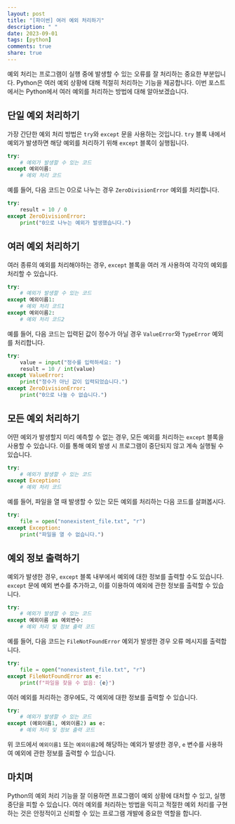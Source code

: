 ```yaml
---
layout: post
title: "[파이썬] 여러 예외 처리하기"
description: " "
date: 2023-09-01
tags: [python]
comments: true
share: true
---
```


예외 처리는 프로그램이 실행 중에 발생할 수 있는 오류를 잘 처리하는 중요한 부분입니다. Python은 여러 예외 상황에 대해 적절히 처리하는 기능을 제공합니다. 이번 포스트에서는 Python에서 여러 예외를 처리하는 방법에 대해 알아보겠습니다.

## 단일 예외 처리하기

가장 간단한 예외 처리 방법은 `try`와 `except` 문을 사용하는 것입니다. `try` 블록 내에서 예외가 발생하면 해당 예외를 처리하기 위해 `except` 블록이 실행됩니다.

```python
try:
    # 예외가 발생할 수 있는 코드
except 예외이름:
    # 예외 처리 코드
```

예를 들어, 다음 코드는 0으로 나누는 경우 `ZeroDivisionError` 예외를 처리합니다.

```python
try:
    result = 10 / 0
except ZeroDivisionError:
    print("0으로 나누는 예외가 발생했습니다.")
```

## 여러 예외 처리하기

여러 종류의 예외를 처리해야하는 경우, `except` 블록을 여러 개 사용하여 각각의 예외를 처리할 수 있습니다.

```python
try:
    # 예외가 발생할 수 있는 코드
except 예외이름1:
    # 예외 처리 코드1
except 예외이름2:
    # 예외 처리 코드2
```

예를 들어, 다음 코드는 입력된 값이 정수가 아닐 경우 `ValueError`와 `TypeError` 예외를 처리합니다.

```python
try:
    value = input("정수를 입력하세요: ")
    result = 10 / int(value)
except ValueError:
    print("정수가 아닌 값이 입력되었습니다.")
except ZeroDivisionError:
    print("0으로 나눌 수 없습니다.")
```

## 모든 예외 처리하기

어떤 예외가 발생할지 미리 예측할 수 없는 경우, 모든 예외를 처리하는 `except` 블록을 사용할 수 있습니다. 이를 통해 예외 발생 시 프로그램이 중단되지 않고 계속 실행될 수 있습니다.

```python
try:
    # 예외가 발생할 수 있는 코드
except Exception:
    # 예외 처리 코드
```

예를 들어, 파일을 열 때 발생할 수 있는 모든 예외를 처리하는 다음 코드를 살펴봅시다.

```python
try:
    file = open("nonexistent_file.txt", "r")
except Exception:
    print("파일을 열 수 없습니다.")
```

## 예외 정보 출력하기

예외가 발생한 경우, `except` 블록 내부에서 예외에 대한 정보를 출력할 수도 있습니다. `except` 문에 예외 변수를 추가하고, 이를 이용하여 예외에 관한 정보를 출력할 수 있습니다.

```python
try:
    # 예외가 발생할 수 있는 코드
except 예외이름 as 예외변수:
    # 예외 처리 및 정보 출력 코드
```

예를 들어, 다음 코드는 `FileNotFoundError` 예외가 발생한 경우 오류 메시지를 출력합니다.

```python
try:
    file = open("nonexistent_file.txt", "r")
except FileNotFoundError as e:
    print(f"파일을 찾을 수 없음: {e}")
```

여러 예외를 처리하는 경우에도, 각 예외에 대한 정보를 출력할 수 있습니다.

```python
try:
    # 예외가 발생할 수 있는 코드
except (예외이름1, 예외이름2) as e:
    # 예외 처리 및 정보 출력 코드
```

위 코드에서 `예외이름1` 또는 `예외이름2`에 해당하는 예외가 발생한 경우, `e` 변수를 사용하여 예외에 관한 정보를 출력할 수 있습니다.

## 마치며

Python의 예외 처리 기능을 잘 이용하면 프로그램이 예외 상황에 대처할 수 있고, 실행 중단을 피할 수 있습니다. 여러 예외를 처리하는 방법을 익히고 적절한 예외 처리를 구현하는 것은 안정적이고 신뢰할 수 있는 프로그램 개발에 중요한 역할을 합니다.